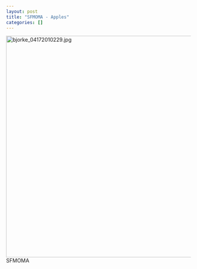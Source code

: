 ```yaml
---
layout: post
title: "SFMOMA - Apples"
categories: []
---
```

<img alt="bjorke_04172010229.jpg" src="http://www.botzilla.com/blog/archives/pix2010/bjorke_04172010229.jpg" width="807" height="605" border="0" /><br />SFMOMA


<!--more-->

